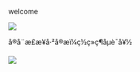 welcome




![](./nav/img/shield.png?v=123)

å®å¨æ£æ¥å·²å®æï¼ç½ç»ç¶åµè¯å¥½

![](./nav/img/btn-check.png?v=123)